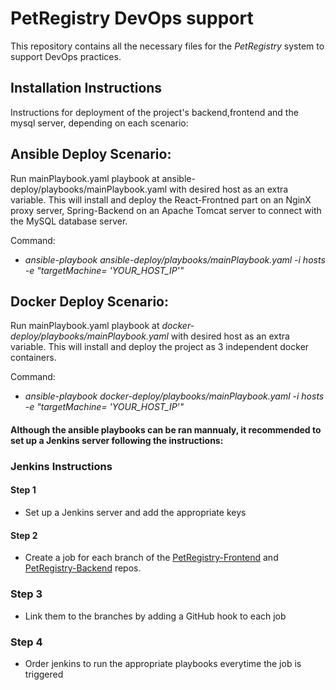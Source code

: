 # PetRegistry DevOps support

This repository contains all the necessary files for the _PetRegistry_ system to support DevOps practices.

## Installation Instructions

Instructions for deployment of the project's backend,frontend and the mysql server, depending on each scenario:


## Ansible Deploy Scenario:

Run mainPlaybook.yaml playbook at ansible-deploy/playbooks/mainPlaybook.yaml with desired host as an extra variable. This will install and deploy the React-Frontned part on an NginX proxy server, Spring-Backend on an Apache Tomcat server to connect with the MySQL database server.

Command:
- _ansible-playbook ansible-deploy/playbooks/mainPlaybook.yaml -i hosts -e "targetMachine= 'YOUR_HOST_IP'"_


## Docker Deploy Scenario:

Run mainPlaybook.yaml playbook at _docker-deploy/playbooks/mainPlaybook.yaml_ with desired host as an extra variable. This will install and deploy the project as 3 independent docker containers.

Command:
- _ansible-playbook docker-deploy/playbooks/mainPlaybook.yaml -i hosts -e "targetMachine= 'YOUR_HOST_IP'"_



#### Although the ansible playbooks can be ran mannualy, it recommended to set up a Jenkins server following the instructions:

### Jenkins Instructions

#### Step 1
- Set up a Jenkins server and add the appropriate keys

#### Step 2
- Create a job for each branch of the [PetRegistry-Frontend](https://github.com/nKtistakis/PetRegistry-Frontend) and [PetRegistry-Backend](https://github.com/nKtistakis/PetRegistry-Backend) repos.

### Step 3
- Link them to the branches by adding a GitHub hook to each job

### Step 4
- Order jenkins to run the appropriate playbooks everytime the job is triggered
